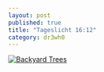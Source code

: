 ```yaml
---
layout: post
published: true
title: "Tageslicht 16:12"
category: dr3wh0
---
```


[![Backyard Trees](http://31.media.tumblr.com/8c7d1aabd317cfbd6f6b1e61cf4b9a93/tumblr_n76g94intx1rive1ro1_500.jpg)](http://dr3wh0.tumblr.com/post/88793013979/tageslicht-16-12 "View on Tumblr")